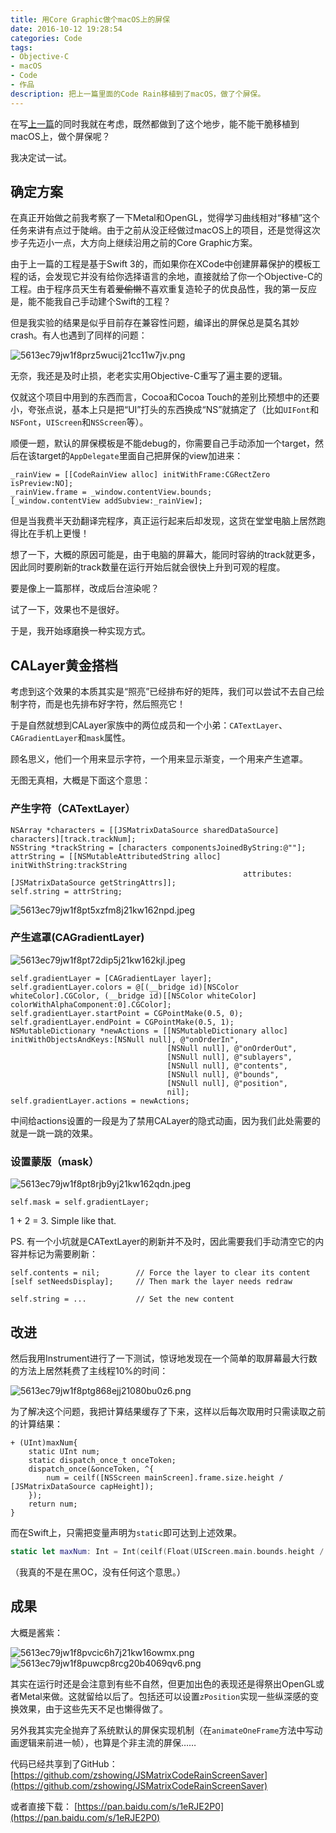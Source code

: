 ```yaml
---
title: 用Core Graphic做个macOS上的屏保
date: 2016-10-12 19:28:54
categories: Code
tags:
- Objective-C
- macOS
- Code
- 作品
description: 把上一篇里面的Code Rain移植到了macOS，做了个屏保。
---
```

在写[上一篇](/blog/2016/10/09/Project-Matrix-Code-Rain/)的同时我就在考虑，既然都做到了这个地步，能不能干脆移植到macOS上，做个屏保呢？

我决定试一试。

## 确定方案

在真正开始做之前我考察了一下Metal和OpenGL，觉得学习曲线相对“移植”这个任务来讲有点过于陡峭。由于之前从没正经做过macOS上的项目，还是觉得这次步子先迈小一点，大方向上继续沿用之前的Core Graphic方案。

由于上一篇的工程是基于Swift 3的，而如果你在XCode中创建屏幕保护的模板工程的话，会发现它并没有给你选择语言的余地，直接就给了你一个Objective-C的工程。由于程序员天生有着~~爱偷懒~~不喜欢重复造轮子的优良品性，我的第一反应是，能不能我自己手动建个Swift的工程？

但是我实验的结果是似乎目前存在兼容性问题，编译出的屏保总是莫名其妙crash。有人也遇到了同样的问题：

![5613ec79jw1f8prz5wucij21cc11w7jv.png](https://s2.loli.net/2023/02/28/CxV2J9XfpUboLS6.jpg)

无奈，我还是及时止损，老老实实用Objective-C重写了遍主要的逻辑。

仅就这个项目中用到的东西而言，Cocoa和Cocoa Touch的差别比预想中的还要小，夸张点说，基本上只是把“UI”打头的东西换成“NS”就搞定了（比如`UIFont`和`NSFont`，`UIScreen`和`NSScreen`等）。

顺便一题，默认的屏保模板是不能debug的，你需要自己手动添加一个target，然后在该target的`AppDelegate`里面自己把屏保的view加进来：

```objc
_rainView = [[CodeRainView alloc] initWithFrame:CGRectZero isPreview:NO];
_rainView.frame = _window.contentView.bounds;
[_window.contentView addSubview:_rainView];
```

但是当我费半天劲翻译完程序，真正运行起来后却发现，这货在堂堂电脑上居然跑得比在手机上更慢！

想了一下，大概的原因可能是，由于电脑的屏幕大，能同时容纳的track就更多，因此同时要刷新的track数量在运行开始后就会很快上升到可观的程度。

要是像上一篇那样，改成后台渲染呢？

试了一下，效果也不是很好。

于是，我开始琢磨换一种实现方式。

## CALayer黄金搭档

考虑到这个效果的本质其实是“照亮”已经排布好的矩阵，我们可以尝试不去自己绘制字符，而是也先排布好字符，然后照亮它！

于是自然就想到CALayer家族中的两位成员和一个小弟：`CATextLayer`、`CAGradientLayer`和`mask`属性。

顾名思义，他们一个用来显示字符，一个用来显示渐变，一个用来产生遮罩。

无图无真相，大概是下面这个意思：

### 产生字符（CATextLayer）
```objc
NSArray *characters = [[JSMatrixDataSource sharedDataSource] characters][track.trackNum];
NSString *trackString = [characters componentsJoinedByString:@""];
attrString = [[NSMutableAttributedString alloc] initWithString:trackString
                                                    attributes: [JSMatrixDataSource getStringAttrs]];
self.string = attrString;
```
![5613ec79jw1f8pt5xzfm8j21kw162npd.jpeg](https://s2.loli.net/2023/02/28/Lsx4KrHuA5UMGqC.jpg)

### 产生遮罩(CAGradientLayer)
![5613ec79jw1f8pt72dip5j21kw162kjl.jpeg](https://s2.loli.net/2023/02/28/DWe9U2pAYBzvSEy.jpg)
```objc
self.gradientLayer = [CAGradientLayer layer];
self.gradientLayer.colors = @[(__bridge id)[NSColor whiteColor].CGColor, (__bridge id)[[NSColor whiteColor] colorWithAlphaComponent:0].CGColor];
self.gradientLayer.startPoint = CGPointMake(0.5, 0);
self.gradientLayer.endPoint = CGPointMake(0.5, 1);
NSMutableDictionary *newActions = [[NSMutableDictionary alloc] initWithObjectsAndKeys:[NSNull null], @"onOrderIn",
                                   [NSNull null], @"onOrderOut",
                                   [NSNull null], @"sublayers",
                                   [NSNull null], @"contents",
                                   [NSNull null], @"bounds",
                                   [NSNull null], @"position",
                                   nil];
self.gradientLayer.actions = newActions;
```
中间给actions设置的一段是为了禁用CALayer的隐式动画，因为我们此处需要的就是一跳一跳的效果。

### 设置蒙版（mask）
![5613ec79jw1f8pt8rjb9yj21kw162qdn.jpeg](https://s2.loli.net/2023/02/28/uhXPdoRnMKVsHyF.jpg)
```objc
self.mask = self.gradientLayer;
```

1 + 2 = 3. Simple like that.


PS. 有一个小坑就是CATextLayer的刷新并不及时，因此需要我们手动清空它的内容并标记为需要刷新：

```objc
self.contents = nil;        // Force the layer to clear its content
[self setNeedsDisplay];     // Then mark the layer needs redraw

self.string = ...           // Set the new content
```

## 改进

然后我用Instrument进行了一下测试，惊讶地发现在一个简单的取屏幕最大行数的方法上居然耗费了主线程10%的时间：

![5613ec79jw1f8ptg868ejj21080bu0z6.png](https://s2.loli.net/2023/02/28/8gpRVOTYMliaekn.jpg)

为了解决这个问题，我把计算结果缓存了下来，这样以后每次取用时只需读取之前的计算结果：
```objc
+ (UInt)maxNum{
    static UInt num;
    static dispatch_once_t onceToken;
    dispatch_once(&onceToken, ^{
        num = ceilf([NSScreen mainScreen].frame.size.height / [JSMatrixDataSource capHeight]);
    });
    return num;
}
```
而在Swift上，只需把变量声明为`static`即可达到上述效果。

```swift
static let maxNum: Int = Int(ceilf(Float(UIScreen.main.bounds.height / JSMatrixCodeRainView.characterSize.height)))
```

（我真的不是在黑OC，没有任何这个意思。）

## 成果

大概是酱紫：

![5613ec79jw1f8pvcic6h7j21kw16owmx.png](https://s2.loli.net/2023/02/28/NYmrQL9Ksp2gDRl.jpg)
![5613ec79jw1f8puwcp8rcg20b4069qv6.png](https://s2.loli.net/2023/02/28/9hea5N8XvH3JDTO.gif)

其实在运行时还是会注意到有些不自然，但更加出色的表现还是得祭出OpenGL或者Metal来做。这就留给以后了。包括还可以设置`zPosition`实现一些纵深感的变换效果，由于这些先天不足也懒得做了。

另外我其实完全抛弃了系统默认的屏保实现机制（在`animateOneFrame`方法中写动画逻辑来前进一帧），也算是个非主流的屏保……

代码已经共享到了GitHub：
[https://github.com/zshowing/JSMatrixCodeRainScreenSaver](https://github.com/zshowing/JSMatrixCodeRainScreenSaver)

或者直接下载：
[https://pan.baidu.com/s/1eRJE2P0](https://pan.baidu.com/s/1eRJE2P0)